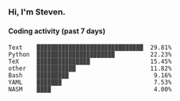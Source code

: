 ### Hi, I'm Steven.

#### Coding activity (past 7 days)
```
Text    ▓▓▓▓▓▓▓▓▓▓▓▓▓▓▓▓▓▓▓▓▓▓▓▓▓▓▓▓▓▓  29.81%
Python  ▓▓▓▓▓▓▓▓▓▓▓▓▓▓▓▓▓▓▓▓▓▓          22.23%
TeX     ▓▓▓▓▓▓▓▓▓▓▓▓▓▓▓                 15.45%
other   ▓▓▓▓▓▓▓▓▓▓▓                     11.82%
Bash    ▓▓▓▓▓▓▓▓▓                        9.16%
YAML    ▓▓▓▓▓▓▓                          7.53%
NASM    ▓▓▓▓                             4.00%
```
